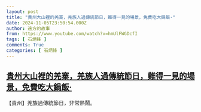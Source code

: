 ```yaml
---
layout: post
title: "貴州大山裡的羌寨，羌族人過傳統節日，難得一見的場景，免費吃大鍋飯·"
date: 2024-11-05T23:50:54.000Z
author: 遠方的故事
from: https://www.youtube.com/watch?v=hmUlFWGDcfI
tags: [ 石炳锋 ]
comments: True
categories: [ 石炳锋 ]
---
```

<!--1730850654000-->
[貴州大山裡的羌寨，羌族人過傳統節日，難得一見的場景，免費吃大鍋飯·](https://www.youtube.com/watch?v=hmUlFWGDcfI)
------

<div>
【貴州】羌族過傳統節日，非常熱鬧。
</div>
